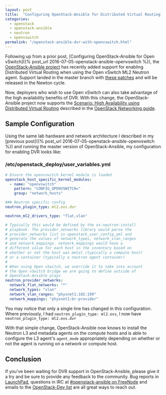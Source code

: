 ```yaml
---
layout: post
title:  "Configuring OpenStack-Ansible for Distributed Virtual Routing with Open vSwitch"
categories:
  - openstack
  - openstack-ansible
  - neutron
  - openvswitch
permalink: "/openstack-ansible-dvr-with-openvswitch.html"
---
```

Following up from a prior post, [Configuring OpenStack-Ansible for Open vSwitch]({% post_url 2016-07-05-openstack-ansible-openvswitch %}), the [OpenStack-Ansible project](http://governance.openstack.org/reference/projects/openstackansible.html) has recently added support for enabling Distributed Virtual Routing when using the Open vSwitch ML2 Neutron agent. Support landed in the master branch with [these patches](https://review.openstack.org/#/q/status:merged+topic:bp/neutron-dvr) and will be released in the Newton cycle.

Now, deployers who wish to use Open vSwitch can also take advantage of the high availability benefits of DVR. With this change, the OpenStack-Ansible project now supports the [Scenario: High Availability using Distributed Virtual Routing](http://docs.openstack.org/mitaka/networking-guide/scenario-dvr-ovs.html) described in the [OpenStack Networking guide](http://docs.openstack.org/mitaka/networking-guide/).

## Sample Configuration

Using the same lab hardware and network architecture I described in my [previous post]({% post_url 2016-07-05-openstack-ansible-openvswitch %}) and running the master version of OpenStack-Ansible, my configuration for enabling DVR looks like:

### /etc/openstack_deploy/user_variables.yml

```yaml
# Ensure the openvswitch kernel module is loaded
openstack_host_specific_kernel_modules:
  - name: "openvswitch"
    pattern: "CONFIG_OPENVSWITCH="
    group: "network_hosts"

### Neutron specific config
neutron_plugin_type: ml2.ovs.dvr

neutron_ml2_drivers_type: "flat,vlan"

# Typically this would be defined by the os-neutron-install
# playbook. The provider_networks library would parse the
# provider_networks list in openstack_user_config.yml and
# generate the values of network_types, network_vlan_ranges
# and network_mappings. network_mappings would have a
# different value for each host in the inventory based on
# whether or not the host was metal (typically a compute host)
# or a container (typically a neutron agent container)
#
# When using Open vSwitch, we override it to take into account
# the Open vSwitch bridge we are going to define outside of
# OpenStack-Ansible plays
neutron_provider_networks:
  network_flat_networks: "*"
  network_types: "vlan"
  network_vlan_ranges: "physnet1:102:199"
  network_mappings: "physnet1:br-provider"
```

You may notice that only a single line has changed in this configuration. Where previously, I had `neutron_plugin_type: ml2.ovs`, I now have `neutron_plugin_type: ml2.ovs.dvr`

With that simple change, OpenStack-Ansible now knows to install the Neutron L3 and metadata agents on the compute hosts and is able to configure the L3 agent's `agent_mode` appropriately depending on whether or not the agent is running on a network or compute host.

## Conclusion

If you've been waiting for DVR support in OpenStack-Ansible, please give it a try and be sure to provide any feedback to the community. Bug reports in [LaunchPad](https://launchpad.net/openstack-ansible), questions in IRC at [#openstack-ansible on FreeNode](http://webchat.freenode.net/?channels=openstack-ansible) and emails to the [OpenStack-Dev list](http://lists.openstack.org/cgi-bin/mailman/listinfo/openstack-dev) are all great ways to reach out.
